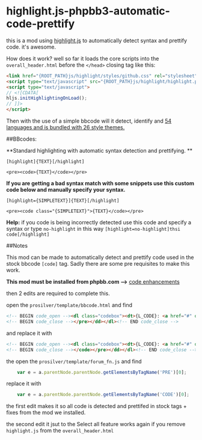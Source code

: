 highlight.js-phpbb3-automatic-code-prettify
===========================================

this is a mod using [highlight.js](http://softwaremaniacs.org/soft/highlight/en/) to automatically detect syntax and prettify code. it's awesome.

How does it work? well so far it loads the core scripts into the `overall_header.html` before the `</head>` closing tag like this:

```html
<link href="{ROOT_PATH}js/highlight/styles/github.css" rel="stylesheet" type="text/css" />
<script type="text/javascript" src="{ROOT_PATH}js/highlight/highlight.pack.js"></script>
<script type="text/javascript">
// <![CDATA[
hljs.initHighlightingOnLoad();
// ]]>
</script>
```

Then with the use of a simple bbcode will it detect, identify and [54 languages and is bundled with 26 style themes.](http://softwaremaniacs.org/media/soft/highlight/test.html)

##BBcodes:

**Standard highlighting with automatic syntax detection and prettifying. ** 

`[highlight]{TEXT}[/highlight]`

`<pre><code>{TEXT}</code></pre>`

**If you are getting a bad syntax match with some snippets use this custom code below and manually specify your syntax.**

`[highlight={SIMPLETEXT}]{TEXT}[/highlight]`

`<pre><code class="{SIMPLETEXT}">{TEXT}</code></pre>`

**Help:** if you code is being incorrectly detected use this code and specify a syntax or type `no-highlight` in this way `[highlight=no-highlight]thsi code[/highlight]`

##Notes

This mod can be made to automatically detect and prettify code used in the stock bbcode `[code]` tag. Sadly there are some pre requisites to make this work.

**This mod must be installed from phpbb.com -->** [code enhancements](https://www.phpbb.com/customise/db/mod/code_enhancements/)

then 2 edits are required to complete this.

open the `prosilver/template/bbcode.html` and find

```html
<!-- BEGIN code_open --><dl class="codebox"><dt>{L_CODE}: <a href="#" onclick="selectCode(this); return false;">{L_SELECT_ALL_CODE}</a></dt><dd><pre><!-- END code_open -->
<!-- BEGIN code_close --></pre></dd></dl><!-- END code_close -->
```

and replace it with

```html
<!-- BEGIN code_open --><dl class="codebox"><dt>{L_CODE}: <a href="#" onclick="selectCode(this); return false;">{L_SELECT_ALL_CODE}</a></dt><dd><pre><code><!-- END code_open -->
<!-- BEGIN code_close --></code></pre></dd></dl><!-- END code_close -->
```

the open the `prosilver/template/forum_fn.js` and find

```js
	var e = a.parentNode.parentNode.getElementsByTagName('PRE')[0];
```

replace it with

```javascript
	var e = a.parentNode.parentNode.getElementsByTagName('CODE')[0];
```


the first edit makes it so all code is detected and prettifed in stock tags + fixes from the mod we installed.

the second edit it jsut to the Select all feature works again if you remove `highlight.js` from the `overall_header.html`